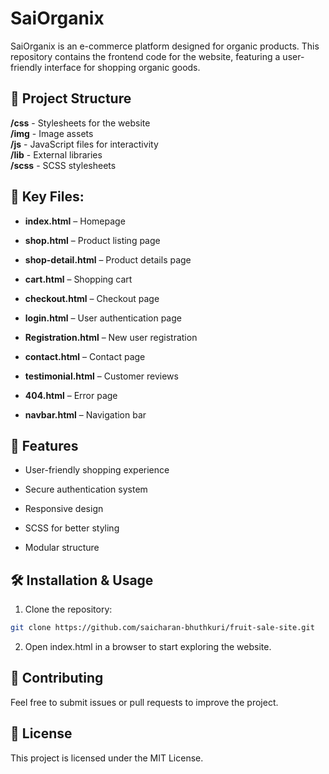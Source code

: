 # SaiOrganix

SaiOrganix is an e-commerce platform designed for organic products. This repository contains the frontend code for the website, featuring a user-friendly interface for shopping organic goods.

## 📂 Project Structure

**/css**          - Stylesheets for the website  
**/img**          - Image assets  
**/js**           - JavaScript files for interactivity  
**/lib**          - External libraries  
**/scss**         - SCSS stylesheets

## 📜 Key Files:

- **index.html** – Homepage

- **shop.html** – Product listing page

- **shop-detail.html** – Product details page

- **cart.html** – Shopping cart

- **checkout.html** – Checkout page

- **login.html** – User authentication page

- **Registration.html** – New user registration

- **contact.html** – Contact page

- **testimonial.html** – Customer reviews

- **404.html** – Error page

- **navbar.html** – Navigation bar

## 🚀 Features

- User-friendly shopping experience

- Secure authentication system

- Responsive design

- SCSS for better styling

- Modular structure

## 🛠 Installation & Usage

1. Clone the repository:
```bash
git clone https://github.com/saicharan-bhuthkuri/fruit-sale-site.git
```

2. Open index.html in a browser to start exploring the website.

## 🤝 Contributing

Feel free to submit issues or pull requests to improve the project.

## 📜 License

This project is licensed under the MIT License.
